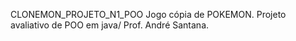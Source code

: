 CLONEMON_PROJETO_N1_POO
Jogo cópia de POKEMON. Projeto avaliativo de POO em java/ Prof. André Santana.
